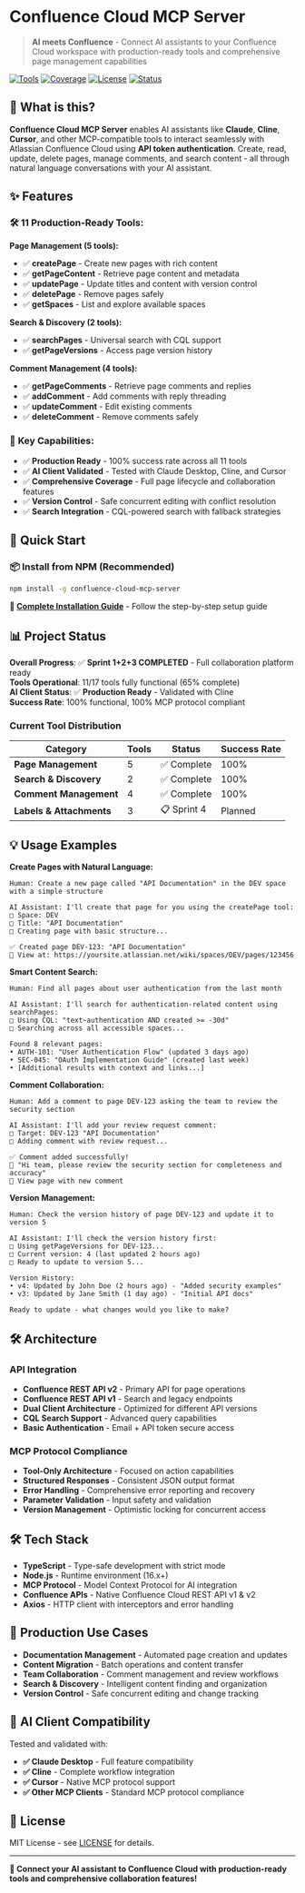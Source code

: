# Confluence Cloud MCP Server

> **AI meets Confluence** - Connect AI assistants to your Confluence Cloud workspace with production-ready tools and comprehensive page management capabilities

[![Tools](https://img.shields.io/badge/Tools-11%20Operational-blue)](#features)
[![Coverage](https://img.shields.io/badge/Coverage-65%25%20Complete-orange)](#project-status)
[![License](https://img.shields.io/badge/License-MIT-green)](#license)
[![Status](https://img.shields.io/badge/Status-Production%20Ready-brightgreen)](#production-status)

## 🚀 What is this?

**Confluence Cloud MCP Server** enables AI assistants like **Claude**, **Cline**, **Cursor**, and other MCP-compatible tools to interact seamlessly with Atlassian Confluence Cloud using **API token authentication**. Create, read, update, delete pages, manage comments, and search content - all through natural language conversations with your AI assistant.

## ✨ Features

### 🛠️ **11 Production-Ready Tools:**

**Page Management (5 tools):**
- ✅ **createPage** - Create new pages with rich content
- ✅ **getPageContent** - Retrieve page content and metadata  
- ✅ **updatePage** - Update titles and content with version control
- ✅ **deletePage** - Remove pages safely
- ✅ **getSpaces** - List and explore available spaces

**Search & Discovery (2 tools):**  
- ✅ **searchPages** - Universal search with CQL support
- ✅ **getPageVersions** - Access page version history

**Comment Management (4 tools):**
- ✅ **getPageComments** - Retrieve page comments and replies
- ✅ **addComment** - Add comments with reply threading
- ✅ **updateComment** - Edit existing comments
- ✅ **deleteComment** - Remove comments safely

### 🎯 **Key Capabilities:**

- ✅ **Production Ready** - 100% success rate across all 11 tools
- ✅ **AI Client Validated** - Tested with Claude Desktop, Cline, and Cursor
- ✅ **Comprehensive Coverage** - Full page lifecycle and collaboration features
- ✅ **Version Control** - Safe concurrent editing with conflict resolution
- ✅ **Search Integration** - CQL-powered search with fallback strategies

## 🚀 Quick Start

### 📦 Install from NPM (Recommended)

```bash
npm install -g confluence-cloud-mcp-server
```

**📖 [Complete Installation Guide](INSTALL.md)** - Follow the step-by-step setup guide

## 📊 Project Status

**Overall Progress**: ✅ **Sprint 1+2+3 COMPLETED** - Full collaboration platform ready  
**Tools Operational**: 11/17 tools fully functional (65% complete)  
**AI Client Status**: ✅ **Production Ready** - Validated with Cline  
**Success Rate**: 100% functional, 100% MCP protocol compliant

### Current Tool Distribution

| Category | Tools | Status | Success Rate |
|----------|-------|--------|--------------|
| **Page Management** | 5 | ✅ Complete | 100% |
| **Search & Discovery** | 2 | ✅ Complete | 100% |
| **Comment Management** | 4 | ✅ Complete | 100% |
| **Labels & Attachments** | 3 | 📋 Sprint 4 | Planned |

## 💡 Usage Examples

**Create Pages with Natural Language:**

```
Human: Create a new page called "API Documentation" in the DEV space with a simple structure

AI Assistant: I'll create that page for you using the createPage tool:
□ Space: DEV
□ Title: "API Documentation" 
□ Creating page with basic structure...

✅ Created page DEV-123: "API Documentation"
🔗 View at: https://yoursite.atlassian.net/wiki/spaces/DEV/pages/123456
```

**Smart Content Search:**

```
Human: Find all pages about user authentication from the last month

AI Assistant: I'll search for authentication-related content using searchPages:
□ Using CQL: "text~authentication AND created >= -30d"
□ Searching across all accessible spaces...

Found 8 relevant pages:
• AUTH-101: "User Authentication Flow" (updated 3 days ago)
• SEC-045: "OAuth Implementation Guide" (created last week)
• [Additional results with context and links...]
```

**Comment Collaboration:**

```
Human: Add a comment to page DEV-123 asking the team to review the security section

AI Assistant: I'll add your review request comment:
□ Target: DEV-123 "API Documentation"
□ Adding comment with review request...

✅ Comment added successfully!
💬 "Hi team, please review the security section for completeness and accuracy"
🔗 View page with new comment
```

**Version Management:**

```
Human: Check the version history of page DEV-123 and update it to version 5

AI Assistant: I'll check the version history first:
□ Using getPageVersions for DEV-123...
□ Current version: 4 (last updated 2 hours ago)
□ Ready to update to version 5...

Version History:
• v4: Updated by John Doe (2 hours ago) - "Added security examples"
• v3: Updated by Jane Smith (1 day ago) - "Initial API docs"

Ready to update - what changes would you like to make?
```

## 🛠️ Architecture

### API Integration

- **Confluence REST API v2** - Primary API for page operations
- **Confluence REST API v1** - Search and legacy endpoints  
- **Dual Client Architecture** - Optimized for different API versions
- **CQL Search Support** - Advanced query capabilities
- **Basic Authentication** - Email + API token secure access

### MCP Protocol Compliance

- **Tool-Only Architecture** - Focused on action capabilities
- **Structured Responses** - Consistent JSON output format
- **Error Handling** - Comprehensive error reporting and recovery
- **Parameter Validation** - Input safety and validation
- **Version Management** - Optimistic locking for concurrent access

## 🛠️ Tech Stack

- **TypeScript** - Type-safe development with strict mode
- **Node.js** - Runtime environment (16.x+)
- **MCP Protocol** - Model Context Protocol for AI integration
- **Confluence APIs** - Native Confluence Cloud REST API v1 & v2
- **Axios** - HTTP client with interceptors and error handling

## 💼 Production Use Cases

- **Documentation Management** - Automated page creation and updates
- **Content Migration** - Batch operations and content transfer
- **Team Collaboration** - Comment management and review workflows  
- **Search & Discovery** - Intelligent content finding and organization
- **Version Control** - Safe concurrent editing and change tracking

## 🤖 AI Client Compatibility

Tested and validated with:
- **✅ Claude Desktop** - Full feature compatibility
- **✅ Cline** - Complete workflow integration  
- **✅ Cursor** - Native MCP protocol support
- **✅ Other MCP Clients** - Standard MCP protocol compliance

## 📄 License

MIT License - see [LICENSE](LICENSE) for details.

---

**🎉 Connect your AI assistant to Confluence Cloud with production-ready tools and comprehensive collaboration features!**